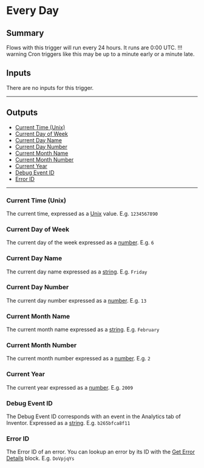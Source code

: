 # Every Day
## Summary
Flows with this trigger will run every 24 hours. It runs are 0:00 UTC. 
!!! warning
    Cron triggers like this may be up to a minute early or a minute late.

## Inputs
There are no inputs for this trigger.
___
## Outputs
- [Current Time (Unix)](#current-time-unix)
- [Current Day of Week](#current-day-of-week)
- [Current Day Name](#current-day-name)
- [Current Day Number](#current-day-number)
- [Current Month Name](#current-month-name)
- [Current Month Number](#current-month-number)
- [Current Year](#current-year)
- [Debug Event ID](#debug-event-id)
- [Error ID](#error-id)
___
### Current Time (Unix)
The current time, expressed as a [Unix](/inventor-reference/types/number/unix/) value. E.g. `1234567890`

### Current Day of Week
The current day of the week expressed as a [number](/inventor-reference/types/number). E.g. `6`

### Current Day Name
The current day name expressed as a [string](/inventor-reference/types/string). E.g. `Friday`

### Current Day Number
The current day number expressed as a [number](/inventor-reference/types/number). E.g. `13`

### Current Month Name
The current month name expressed as a [string](/inventor-reference/types/string). E.g. `February`

### Current Month Number
The current month number expressed as a [number](/inventor-reference/types/number). E.g. `2`

### Current Year
The current year expressed as a [number](/inventor-reference/types/number). E.g. `2009`

### Debug Event ID
The Debug Event ID corresponds with an event in the Analytics tab of Inventor. Expressed as a [string](/inventor-reference/types/string). E.g. `b265bfca8f11`

### Error ID
The Error ID of an error. You can lookup an error by its ID with the [Get Error Details](/inventor-reference/blocks/get-error-details) block. E.g. `DoVpjqYs`